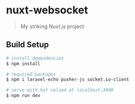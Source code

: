 # nuxt-websocket

> My striking Nuxt.js project

## Build Setup

``` bash
# install dependencies
$ npm install

# required packages
$ npm i laravel-echo pusher-js socket.io-client

# serve with hot reload at localhost:3000
$ npm run dev